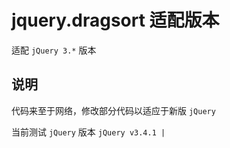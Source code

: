 # jquery.dragsort 适配版本

适配 `jQuery 3.*` 版本


## 说明

代码来至于网络，修改部分代码以适应于新版 `jQuery`

当前测试 `jQuery` 版本 `jQuery v3.4.1 |`

